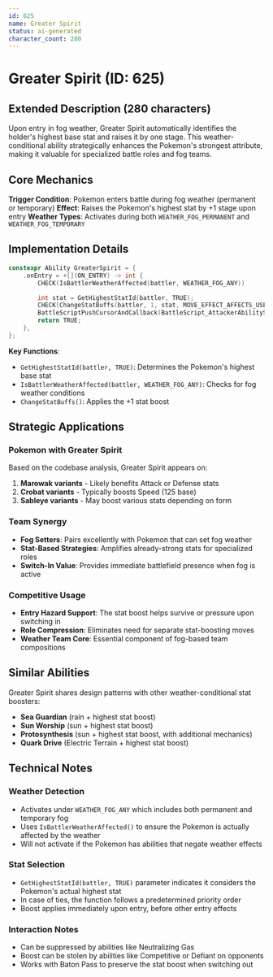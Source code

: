 ```yaml
---
id: 625
name: Greater Spirit
status: ai-generated
character_count: 280
---
```


# Greater Spirit (ID: 625)

## Extended Description (280 characters)
Upon entry in fog weather, Greater Spirit automatically identifies the holder's highest base stat and raises it by one stage. This weather-conditional ability strategically enhances the Pokemon's strongest attribute, making it valuable for specialized battle roles and fog teams.

## Core Mechanics

**Trigger Condition**: Pokemon enters battle during fog weather (permanent or temporary)
**Effect**: Raises the Pokemon's highest stat by +1 stage upon entry
**Weather Types**: Activates during both `WEATHER_FOG_PERMANENT` and `WEATHER_FOG_TEMPORARY`

## Implementation Details

```cpp
constexpr Ability GreaterSpirit = {
    .onEntry = +[](ON_ENTRY) -> int {
        CHECK(IsBattlerWeatherAffected(battler, WEATHER_FOG_ANY))

        int stat = GetHighestStatId(battler, TRUE);
        CHECK(ChangeStatBuffs(battler, 1, stat, MOVE_EFFECT_AFFECTS_USER, NULL))
        BattleScriptPushCursorAndCallback(BattleScript_AttackerAbilityStatRaiseEnd3);
        return TRUE;
    },
};
```

**Key Functions**:
- `GetHighestStatId(battler, TRUE)`: Determines the Pokemon's highest base stat
- `IsBattlerWeatherAffected(battler, WEATHER_FOG_ANY)`: Checks for fog weather conditions
- `ChangeStatBuffs()`: Applies the +1 stat boost

## Strategic Applications

### Pokemon with Greater Spirit
Based on the codebase analysis, Greater Spirit appears on:
1. **Marowak variants** - Likely benefits Attack or Defense stats
2. **Crobat variants** - Typically boosts Speed (125 base)
3. **Sableye variants** - May boost various stats depending on form

### Team Synergy
- **Fog Setters**: Pairs excellently with Pokemon that can set fog weather
- **Stat-Based Strategies**: Amplifies already-strong stats for specialized roles
- **Switch-In Value**: Provides immediate battlefield presence when fog is active

### Competitive Usage
- **Entry Hazard Support**: The stat boost helps survive or pressure upon switching in
- **Role Compression**: Eliminates need for separate stat-boosting moves
- **Weather Team Core**: Essential component of fog-based team compositions

## Similar Abilities
Greater Spirit shares design patterns with other weather-conditional stat boosters:
- **Sea Guardian** (rain + highest stat boost)
- **Sun Worship** (sun + highest stat boost)
- **Protosynthesis** (sun + highest stat boost, with additional mechanics)
- **Quark Drive** (Electric Terrain + highest stat boost)

## Technical Notes

### Weather Detection
- Activates under `WEATHER_FOG_ANY` which includes both permanent and temporary fog
- Uses `IsBattlerWeatherAffected()` to ensure the Pokemon is actually affected by the weather
- Will not activate if the Pokemon has abilities that negate weather effects

### Stat Selection
- `GetHighestStatId(battler, TRUE)` parameter indicates it considers the Pokemon's actual highest stat
- In case of ties, the function follows a predetermined priority order
- Boost applies immediately upon entry, before other entry effects

### Interaction Notes
- Can be suppressed by abilities like Neutralizing Gas
- Boost can be stolen by abilities like Competitive or Defiant on opponents
- Works with Baton Pass to preserve the stat boost when switching out